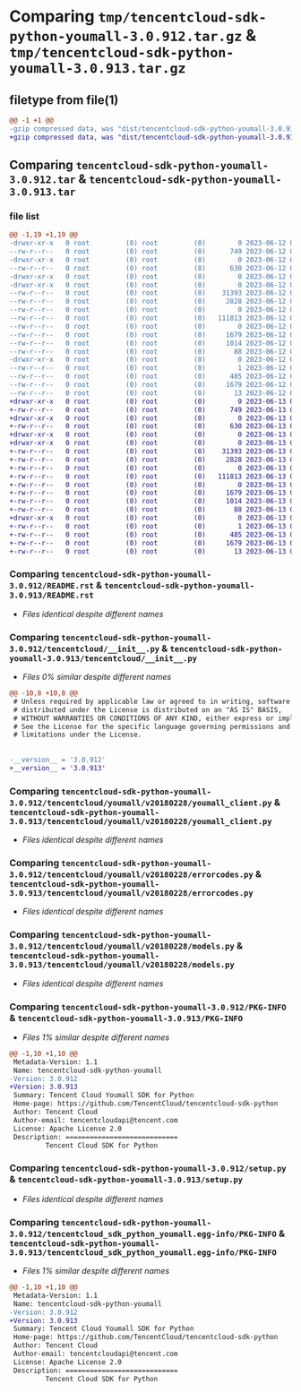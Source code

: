 # Comparing `tmp/tencentcloud-sdk-python-youmall-3.0.912.tar.gz` & `tmp/tencentcloud-sdk-python-youmall-3.0.913.tar.gz`

## filetype from file(1)

```diff
@@ -1 +1 @@
-gzip compressed data, was "dist/tencentcloud-sdk-python-youmall-3.0.912.tar", last modified: Mon Jun 12 03:16:47 2023, max compression
+gzip compressed data, was "dist/tencentcloud-sdk-python-youmall-3.0.913.tar", last modified: Tue Jun 13 02:29:45 2023, max compression
```

## Comparing `tencentcloud-sdk-python-youmall-3.0.912.tar` & `tencentcloud-sdk-python-youmall-3.0.913.tar`

### file list

```diff
@@ -1,19 +1,19 @@
-drwxr-xr-x   0 root         (0) root         (0)        0 2023-06-12 03:16:47.000000 tencentcloud-sdk-python-youmall-3.0.912/
--rw-r--r--   0 root         (0) root         (0)      749 2023-06-12 03:16:47.000000 tencentcloud-sdk-python-youmall-3.0.912/README.rst
-drwxr-xr-x   0 root         (0) root         (0)        0 2023-06-12 03:16:47.000000 tencentcloud-sdk-python-youmall-3.0.912/tencentcloud/
--rw-r--r--   0 root         (0) root         (0)      630 2023-06-12 03:16:47.000000 tencentcloud-sdk-python-youmall-3.0.912/tencentcloud/__init__.py
-drwxr-xr-x   0 root         (0) root         (0)        0 2023-06-12 03:16:47.000000 tencentcloud-sdk-python-youmall-3.0.912/tencentcloud/youmall/
-drwxr-xr-x   0 root         (0) root         (0)        0 2023-06-12 03:16:47.000000 tencentcloud-sdk-python-youmall-3.0.912/tencentcloud/youmall/v20180228/
--rw-r--r--   0 root         (0) root         (0)    31393 2023-06-12 03:16:47.000000 tencentcloud-sdk-python-youmall-3.0.912/tencentcloud/youmall/v20180228/youmall_client.py
--rw-r--r--   0 root         (0) root         (0)     2828 2023-06-12 03:16:47.000000 tencentcloud-sdk-python-youmall-3.0.912/tencentcloud/youmall/v20180228/errorcodes.py
--rw-r--r--   0 root         (0) root         (0)        0 2023-06-12 03:16:47.000000 tencentcloud-sdk-python-youmall-3.0.912/tencentcloud/youmall/v20180228/__init__.py
--rw-r--r--   0 root         (0) root         (0)   111813 2023-06-12 03:16:47.000000 tencentcloud-sdk-python-youmall-3.0.912/tencentcloud/youmall/v20180228/models.py
--rw-r--r--   0 root         (0) root         (0)        0 2023-06-12 03:16:47.000000 tencentcloud-sdk-python-youmall-3.0.912/tencentcloud/youmall/__init__.py
--rw-r--r--   0 root         (0) root         (0)     1679 2023-06-12 03:16:47.000000 tencentcloud-sdk-python-youmall-3.0.912/PKG-INFO
--rw-r--r--   0 root         (0) root         (0)     1014 2023-06-12 03:16:47.000000 tencentcloud-sdk-python-youmall-3.0.912/setup.py
--rw-r--r--   0 root         (0) root         (0)       88 2023-06-12 03:16:47.000000 tencentcloud-sdk-python-youmall-3.0.912/setup.cfg
-drwxr-xr-x   0 root         (0) root         (0)        0 2023-06-12 03:16:47.000000 tencentcloud-sdk-python-youmall-3.0.912/tencentcloud_sdk_python_youmall.egg-info/
--rw-r--r--   0 root         (0) root         (0)        1 2023-06-12 03:16:47.000000 tencentcloud-sdk-python-youmall-3.0.912/tencentcloud_sdk_python_youmall.egg-info/dependency_links.txt
--rw-r--r--   0 root         (0) root         (0)      485 2023-06-12 03:16:47.000000 tencentcloud-sdk-python-youmall-3.0.912/tencentcloud_sdk_python_youmall.egg-info/SOURCES.txt
--rw-r--r--   0 root         (0) root         (0)     1679 2023-06-12 03:16:47.000000 tencentcloud-sdk-python-youmall-3.0.912/tencentcloud_sdk_python_youmall.egg-info/PKG-INFO
--rw-r--r--   0 root         (0) root         (0)       13 2023-06-12 03:16:47.000000 tencentcloud-sdk-python-youmall-3.0.912/tencentcloud_sdk_python_youmall.egg-info/top_level.txt
+drwxr-xr-x   0 root         (0) root         (0)        0 2023-06-13 02:29:45.000000 tencentcloud-sdk-python-youmall-3.0.913/
+-rw-r--r--   0 root         (0) root         (0)      749 2023-06-13 02:29:45.000000 tencentcloud-sdk-python-youmall-3.0.913/README.rst
+drwxr-xr-x   0 root         (0) root         (0)        0 2023-06-13 02:29:45.000000 tencentcloud-sdk-python-youmall-3.0.913/tencentcloud/
+-rw-r--r--   0 root         (0) root         (0)      630 2023-06-13 02:29:45.000000 tencentcloud-sdk-python-youmall-3.0.913/tencentcloud/__init__.py
+drwxr-xr-x   0 root         (0) root         (0)        0 2023-06-13 02:29:45.000000 tencentcloud-sdk-python-youmall-3.0.913/tencentcloud/youmall/
+drwxr-xr-x   0 root         (0) root         (0)        0 2023-06-13 02:29:45.000000 tencentcloud-sdk-python-youmall-3.0.913/tencentcloud/youmall/v20180228/
+-rw-r--r--   0 root         (0) root         (0)    31393 2023-06-13 02:29:45.000000 tencentcloud-sdk-python-youmall-3.0.913/tencentcloud/youmall/v20180228/youmall_client.py
+-rw-r--r--   0 root         (0) root         (0)     2828 2023-06-13 02:29:45.000000 tencentcloud-sdk-python-youmall-3.0.913/tencentcloud/youmall/v20180228/errorcodes.py
+-rw-r--r--   0 root         (0) root         (0)        0 2023-06-13 02:29:45.000000 tencentcloud-sdk-python-youmall-3.0.913/tencentcloud/youmall/v20180228/__init__.py
+-rw-r--r--   0 root         (0) root         (0)   111813 2023-06-13 02:29:45.000000 tencentcloud-sdk-python-youmall-3.0.913/tencentcloud/youmall/v20180228/models.py
+-rw-r--r--   0 root         (0) root         (0)        0 2023-06-13 02:29:45.000000 tencentcloud-sdk-python-youmall-3.0.913/tencentcloud/youmall/__init__.py
+-rw-r--r--   0 root         (0) root         (0)     1679 2023-06-13 02:29:45.000000 tencentcloud-sdk-python-youmall-3.0.913/PKG-INFO
+-rw-r--r--   0 root         (0) root         (0)     1014 2023-06-13 02:29:45.000000 tencentcloud-sdk-python-youmall-3.0.913/setup.py
+-rw-r--r--   0 root         (0) root         (0)       88 2023-06-13 02:29:45.000000 tencentcloud-sdk-python-youmall-3.0.913/setup.cfg
+drwxr-xr-x   0 root         (0) root         (0)        0 2023-06-13 02:29:45.000000 tencentcloud-sdk-python-youmall-3.0.913/tencentcloud_sdk_python_youmall.egg-info/
+-rw-r--r--   0 root         (0) root         (0)        1 2023-06-13 02:29:45.000000 tencentcloud-sdk-python-youmall-3.0.913/tencentcloud_sdk_python_youmall.egg-info/dependency_links.txt
+-rw-r--r--   0 root         (0) root         (0)      485 2023-06-13 02:29:45.000000 tencentcloud-sdk-python-youmall-3.0.913/tencentcloud_sdk_python_youmall.egg-info/SOURCES.txt
+-rw-r--r--   0 root         (0) root         (0)     1679 2023-06-13 02:29:45.000000 tencentcloud-sdk-python-youmall-3.0.913/tencentcloud_sdk_python_youmall.egg-info/PKG-INFO
+-rw-r--r--   0 root         (0) root         (0)       13 2023-06-13 02:29:45.000000 tencentcloud-sdk-python-youmall-3.0.913/tencentcloud_sdk_python_youmall.egg-info/top_level.txt
```

### Comparing `tencentcloud-sdk-python-youmall-3.0.912/README.rst` & `tencentcloud-sdk-python-youmall-3.0.913/README.rst`

 * *Files identical despite different names*

### Comparing `tencentcloud-sdk-python-youmall-3.0.912/tencentcloud/__init__.py` & `tencentcloud-sdk-python-youmall-3.0.913/tencentcloud/__init__.py`

 * *Files 0% similar despite different names*

```diff
@@ -10,8 +10,8 @@
 # Unless required by applicable law or agreed to in writing, software
 # distributed under the License is distributed on an "AS IS" BASIS,
 # WITHOUT WARRANTIES OR CONDITIONS OF ANY KIND, either express or implied.
 # See the License for the specific language governing permissions and
 # limitations under the License.
 
 
-__version__ = '3.0.912'
+__version__ = '3.0.913'
```

### Comparing `tencentcloud-sdk-python-youmall-3.0.912/tencentcloud/youmall/v20180228/youmall_client.py` & `tencentcloud-sdk-python-youmall-3.0.913/tencentcloud/youmall/v20180228/youmall_client.py`

 * *Files identical despite different names*

### Comparing `tencentcloud-sdk-python-youmall-3.0.912/tencentcloud/youmall/v20180228/errorcodes.py` & `tencentcloud-sdk-python-youmall-3.0.913/tencentcloud/youmall/v20180228/errorcodes.py`

 * *Files identical despite different names*

### Comparing `tencentcloud-sdk-python-youmall-3.0.912/tencentcloud/youmall/v20180228/models.py` & `tencentcloud-sdk-python-youmall-3.0.913/tencentcloud/youmall/v20180228/models.py`

 * *Files identical despite different names*

### Comparing `tencentcloud-sdk-python-youmall-3.0.912/PKG-INFO` & `tencentcloud-sdk-python-youmall-3.0.913/PKG-INFO`

 * *Files 1% similar despite different names*

```diff
@@ -1,10 +1,10 @@
 Metadata-Version: 1.1
 Name: tencentcloud-sdk-python-youmall
-Version: 3.0.912
+Version: 3.0.913
 Summary: Tencent Cloud Youmall SDK for Python
 Home-page: https://github.com/TencentCloud/tencentcloud-sdk-python
 Author: Tencent Cloud
 Author-email: tencentcloudapi@tencent.com
 License: Apache License 2.0
 Description: ============================
         Tencent Cloud SDK for Python
```

### Comparing `tencentcloud-sdk-python-youmall-3.0.912/setup.py` & `tencentcloud-sdk-python-youmall-3.0.913/setup.py`

 * *Files identical despite different names*

### Comparing `tencentcloud-sdk-python-youmall-3.0.912/tencentcloud_sdk_python_youmall.egg-info/PKG-INFO` & `tencentcloud-sdk-python-youmall-3.0.913/tencentcloud_sdk_python_youmall.egg-info/PKG-INFO`

 * *Files 1% similar despite different names*

```diff
@@ -1,10 +1,10 @@
 Metadata-Version: 1.1
 Name: tencentcloud-sdk-python-youmall
-Version: 3.0.912
+Version: 3.0.913
 Summary: Tencent Cloud Youmall SDK for Python
 Home-page: https://github.com/TencentCloud/tencentcloud-sdk-python
 Author: Tencent Cloud
 Author-email: tencentcloudapi@tencent.com
 License: Apache License 2.0
 Description: ============================
         Tencent Cloud SDK for Python
```

